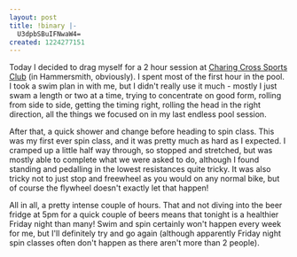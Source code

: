 ```yaml
---
layout: post
title: !binary |-
  U3dpbSBuIFNwaW4=
created: 1224277151
---
```

Today I decided to drag myself for a 2 hour session at <a href="http://www.ccsclub.co.uk/">Charing Cross Sports Club</a> (in Hammersmith, obviously). I spent most of the first hour in the pool. I took a swim plan in with me, but I didn't really use it much - mostly I just swam a length or two at a time, trying to concentrate on good form, rolling from side to side, getting the timing right, rolling the head in the right direction, all the things we focused on in my last endless pool session. 

After that, a quick shower and change before heading to spin class. This was my first ever spin class, and it was pretty much as hard as I expected. I cramped up a little half way through, so stopped and stretched, but was mostly able to complete what we were asked to do, although I found standing and pedalling in the lowest resistances quite tricky. It was also tricky not to just stop and freewheel as you would on any normal bike, but of course the flywheel doesn't exactly let that happen!

All in all, a pretty intense couple of hours. That and not diving into the beer fridge at 5pm for a quick couple of beers means that tonight is a healthier Friday night than many! Swim and spin certainly won't happen every week for me, but I'll definitely try and go again (although apparently Friday night spin classes often don't happen as there aren't more than 2 people).
